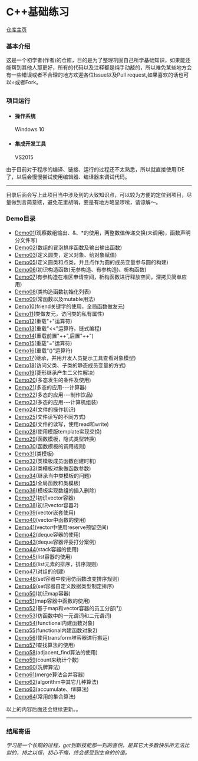 # C++基础练习

[仓库主页](https://whyzzd.github.io/)

### 基本介绍

这是一个初学者(作者)的仓库，目的是为了整理巩固自己所学基础知识，如果能还能帮到其他人那更好，所有的代码以及注释都是纯手动敲的，所以难免某些地方会有一些错误或者不合理的地方欢迎各位Issue以及Pull request,如果喜欢的话也可以⭐️或者Fork。

### 项目运行

- #### 操作系统

  Windows 10

- #### 集成开发工具

  VS2015

由于目前对于程序的编译、链接、运行的过程还不太熟悉，所以就直接使用IDE了，以后会慢慢尝试使用编辑器、编译器来调试代码。

------

目录后面会写上此项目当中涉及到的大致知识点，可以较为方便的定位到项目，尽量做到言简意赅，避免花里胡哨，要是有地方略显啰嗦，请谅解～。

### Demo目录

- [Demo01](https://github.com/whyzzd/Cpp-Study/tree/master/demo01)(观察数组输出、&、*的使用，两整数值传递交换(未调用)，函数声明分文件写)
- [Demo02](https://github.com/whyzzd/Cpp-Study/tree/master/demo02)(数组的冒泡排序函数及输出输出函数)
- [Demo03](https://github.com/whyzzd/Cpp-Study/tree/master/demo0)(定义圆类，定义对象、给对象赋值)
- [Demo05](https://github.com/whyzzd/Cpp-Study/tree/master/demo05)(定义圆类和点类，并且点作为圆的成员变量参与圆的构建)
- [Demo06](https://github.com/whyzzd/Cpp-Study/tree/master/demo06)(初识构造函数(无参构造、有参构造)、析构函数)
- [Demo07](https://github.com/whyzzd/Cpp-Study/tree/master/demo07)(有参构造在堆区申请空间，析构函数进行释放空间，深拷贝简单应用)
- [Demo08](https://github.com/whyzzd/Cpp-Study/tree/master/demo08)(类构造函数初始化列表)
- [Demo09](https://github.com/whyzzd/Cpp-Study/tree/master/demo09)(常函数以及mutable用法)
- [Demo10](https://github.com/whyzzd/Cpp-Study/tree/master/demo10)(friend关键字的使用，全局函数做友元)
- [Demo11](https://github.com/whyzzd/Cpp-Study/tree/master/demo11)(类做友元，访问类的私有属性)
- [Demo12](https://github.com/whyzzd/Cpp-Study/tree/master/demo12)(重载"+"运算符)
- [Demo13](https://github.com/whyzzd/Cpp-Study/tree/master/demo13)(重载"<<"运算符，链式编程)
- [Demo14](https://github.com/whyzzd/Cpp-Study/tree/master/demo14)(重载前置"++",后置"++")
- [Demo15](https://github.com/whyzzd/Cpp-Study/tree/master/demo15)(重载"="运算符)
- [Demo16](https://github.com/whyzzd/Cpp-Study/tree/master/demo16)(重载"()"运算符)
- [Demo17](https://github.com/whyzzd/Cpp-Study/tree/master/demo17)(继承，并用开发人员提示工具查看对象模型)
- [Demo18](https://github.com/whyzzd/Cpp-Study/tree/master/demo18)(访问父类、子类的静态成员变量的方式)
- [Demo19](https://github.com/whyzzd/Cpp-Study/tree/master/demo19)(菱形继承产生二义性解决)
- [Demo20](https://github.com/whyzzd/Cpp-Study/tree/master/demo20)(多态发生的条件及使用)
- [Demo21](https://github.com/whyzzd/Cpp-Study/tree/master/demo21)(多态的应用---计算器)
- [Demo22](https://github.com/whyzzd/Cpp-Study/tree/master/demo22)(多态的应用---制作饮品)
- [Demo23](https://github.com/whyzzd/Cpp-Study/tree/master/demo24)(多态的应用---计算机组装)
- [Demo24](https://github.com/whyzzd/Cpp-Study/tree/master/demo24)(文件的操作初识)
- [Demo25](https://github.com/whyzzd/Cpp-Study/tree/master/demo25)(文件读写的不同方式)
- [Demo26](https://github.com/whyzzd/Cpp-Study/tree/master/demo26)(文件的读写，使用read和write)
- [Demo28](https://github.com/whyzzd/Cpp-Study/tree/master/demo28)(使用模版template实现交换)
- [Demo29](https://github.com/whyzzd/Cpp-Study/tree/master/demo29)(函数模板，隐式类型转换)
- [Demo30](https://github.com/whyzzd/Cpp-Study/tree/master/demo30)(函数模板的调用规则)
- [Demo31](https://github.com/whyzzd/Cpp-Study/tree/master/demo31)(类模板)
- [Demo32](https://github.com/whyzzd/Cpp-Study/tree/master/demo32)(类模板成员函数创建时机)
- [Demo33](https://github.com/whyzzd/Cpp-Study/tree/master/demo33)(类模板对象做函数参数)
- [Demo34](https://github.com/whyzzd/Cpp-Study/tree/master/demo34)(继承当中类模板的问题)
- [Demo35](https://github.com/whyzzd/Cpp-Study/tree/master/demo35)(全局函数和类模板)
- [Demo36](https://github.com/whyzzd/Cpp-Study/tree/master/demo36)(模板实现数组的插入删除)
- [Demo37](https://github.com/whyzzd/Cpp-Study/tree/master/demo37)(初识vector容器)
- [Demo38](https://github.com/whyzzd/Cpp-Study/tree/master/demo38)(初识vector容器2)
- [Demo39](https://github.com/whyzzd/Cpp-Study/tree/master/demo39)(vector嵌套使用)
- [Demo40](https://github.com/whyzzd/Cpp-Study/tree/master/demo40)(vector中函数的使用)
- [Demo41](https://github.com/whyzzd/Cpp-Study/tree/master/demo41)(vector中使用reserve预留空间)
- [Demo42](https://github.com/whyzzd/Cpp-Study/tree/master/demo42)(deque容器的使用)
- [Demo43](https://github.com/whyzzd/Cpp-Study/tree/master/demo43)(deque容器评委打分案例)
- [Demo44](https://github.com/whyzzd/Cpp-Study/tree/master/demo44)(stack容器的使用)
- [Demo45](https://github.com/whyzzd/Cpp-Study/tree/master/demo45)(list容器的使用)
- [Demo46](https://github.com/whyzzd/Cpp-Study/tree/master/demo46)(list元素的排序，排序规则)
- [Demo47](https://github.com/whyzzd/Cpp-Study/tree/master/demo47)(对组的创建)
- [Demo48](https://github.com/whyzzd/Cpp-Study/tree/master/demo48)(set容器中使用仿函数改变排序规则)
- [Demo49](https://github.com/whyzzd/Cpp-Study/tree/master/demo49)(set容器自定义数据类型制定排序)
- [Demo50](https://github.com/whyzzd/Cpp-Study/tree/master/demo50)(初识map容器)
- [Demo51](https://github.com/whyzzd/Cpp-Study/tree/master/demo51)(map容器中函数的使用)
- [Demo52](https://github.com/whyzzd/Cpp-Study/tree/master/demo52)(基于map和vector容器的员工分部门)
- [Demo53](https://github.com/whyzzd/Cpp-Study/tree/master/demo53)(仿函数中的一元谓词和二元谓词)
- [Demo54](https://github.com/whyzzd/Cpp-Study/tree/master/demo54)(functional内建函数对象)
- [Demo55](https://github.com/whyzzd/Cpp-Study/tree/master/demo55)(functional内建函数对象2)
- [Demo56](https://github.com/whyzzd/Cpp-Study/tree/master/demo56)(使用transform堆容器进行搬运)
- [Demo57](https://github.com/whyzzd/Cpp-Study/tree/master/demo57)(查找算法的使用)
- [Demo58](https://github.com/whyzzd/Cpp-Study/tree/master/demo58)(adjacent_find算法的使用)
- [Demo59](https://github.com/whyzzd/Cpp-Study/tree/master/demo59)(count来统计个数)
- [Demo60](https://github.com/whyzzd/Cpp-Study/tree/master/demo60)(洗牌算法)
- [Demo61](https://github.com/whyzzd/Cpp-Study/tree/master/demo61)(merge算法合并容器)
- [Demo62](https://github.com/whyzzd/Cpp-Study/tree/master/demo62)(algorithm中其它几种算法)
- [Demo63](https://github.com/whyzzd/Cpp-Study/tree/master/demo64)(accumulate、fill算法)
- [Demo64](https://github.com/whyzzd/Cpp-Study/tree/master/demo64)(常用的集合算法)

以上的内容后面还会继续更新。。

------

### 结尾寄语

*学习是一个长期的过程，get到新技能那一刻的喜悦，是其它大多数快乐所无法比拟的，持之以恒，初心不悔，终会感受到生命的价值。*